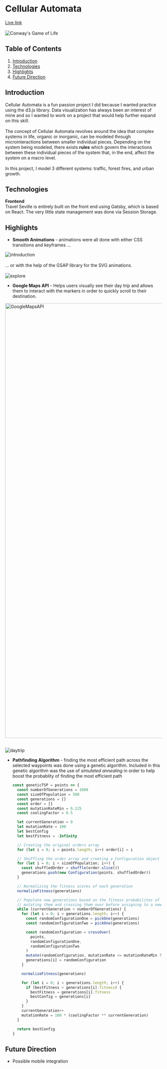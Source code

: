 # Cellular Automata
[Live link](https://hnguyen1179.github.io/cellular-automata/)</br></br>
![Conway's Game of Life](https://user-images.githubusercontent.com/19617238/107095939-8a7fa380-67be-11eb-8460-16109f396919.gif)

## Table of Contents
1. [Introduction](#introduction)
2. [Technologies](#technologies)
3. [Highlights](#highlights)
4. [Future Direction](#future-direction)

## Introduction

Cellular Automata is a fun passion project I did because I wanted practice using the d3.js library. Data visualization has always been an interest of mine and so I wanted to work on a project that would help further expand on this skill. 
</br>
</br>
The concept of Cellular Automata revolves around the idea that complex systems in life, organic or inorganic, can be modeled through microinteractions between smaller individual pieces. Depending on the system being modeled, there exists **rules** which govern the interactions between these individual pieces of the system that, in the end, affect the system on a macro level. 
</br>
</br>
In this project, I model 3 different systems: traffic, forest fires, and urban growth. 

## Technologies

**Frontend** <br/> 
Travel Seville is entirely built on the front end using Gatsby, which is based on React. The very little state management was done via Session Storage.


## Highlights
* **Smooth Animations** - animations were all done with either CSS transitions and keyframes ... 

![introduction](https://user-images.githubusercontent.com/19617238/106970555-fc45e780-6701-11eb-807b-3e20a2d1489c.gif)
</br>
</br>
... or with the help of the GSAP library for the SVG animations.
</br>
</br>
![explore](https://user-images.githubusercontent.com/19617238/106970542-f2bc7f80-6701-11eb-9931-2415d58de4dd.gif)
</br>

* **Google Maps API** - Helps users visually see their day trip and allows them to interact with the markers in order to quickly scroll to their destination.
<img width="1392" alt="GoogleMapsAPI" src="https://user-images.githubusercontent.com/19617238/106971043-f43a7780-6702-11eb-9763-bfbac4909a17.png">

</br>
</br>

![daytrip](https://user-images.githubusercontent.com/19617238/106971518-f2bd7f00-6703-11eb-8604-4bf022facbab.gif)


* **Pathfinding Algorithm** - finding the most efficient path across the selected waypoints was done using a genetic algorithm. Included in this genetic algorithm was the use of *simulated annealing* in order to help boost the probablity of finding the most efficient path 

  ``` javascript
  const geneticTSP = points => {
    const numberOfGenerations = 1000
    const sizeOfPopulation = 500
    const generations = []
    const order = []
    const mutationRateMin = 0.125
    const coolingFactor = 0.5

    let currentGeneration = 0
    let mutationRate = 100
    let bestConfig
    let bestFitness = -Infinity

    // Creating the original orders array
    for (let i = 0; i < points.length; i++) order[i] = i

    // Shuffling the order array and creating a Configuration object with unnormalized fitness scores
    for (let i = 0; i < sizeOfPopulation; i++) {
      const shuffledOrder = shuffle(order.slice())
      generations.push(new Configuration(points, shuffledOrder))
    }

    // Normalizing the fitness scores of each generation
    normalizeFitness(generations)

    // Populate new generations based on the fitness probabilites of the previous generations,
    // mutating them and crossing them over before assigning to a new generation
    while (currentGeneration < numberOfGenerations) {
      for (let i = 0; i < generations.length; i++) {
        const randomConfigurationOne = pickOne(generations)
        const randomConfigurationTwo = pickOne(generations)

        const randomConfiguration = crossOver(
          points,
          randomConfigurationOne,
          randomConfigurationTwo
        )
        mutate(randomConfiguration, mutationRate <= mutationRateMin ? mutationRateMin : mutationRate)
        generations[i] = randomConfiguration
      }

      normalizeFitness(generations)

      for (let i = 0; i < generations.length; i++) {
        if (bestFitness < generations[i].fitness) {
          bestFitness = generations[i].fitness
          bestConfig = generations[i]
        }
      }
      currentGeneration++
      mutationRate = 100 * (coolingFactor ** currentGeneration)
    }

    return bestConfig
  }
  ```

## Future Direction
* Possible mobile integration
